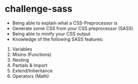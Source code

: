 # challenge-sass
- Being able to explain what a CSS-Preprocessor is
- Generate some CSS from your CSS preprocessor (SASS)
- Being able to minify your CSS output
- Knowledge of the following SASS features:
1. Variables
2. Mixins (Functions)
3. Nesting
4. Partials & Import
5. Extend/Inheritance
6. Operators (Math)
